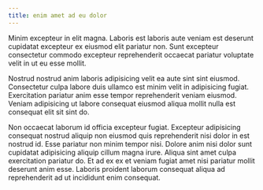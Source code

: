 ```yaml
---
title: enim amet ad eu dolor
---
```


Minim excepteur in elit magna. Laboris est laboris aute veniam est deserunt cupidatat excepteur ex eiusmod elit pariatur non. Sunt excepteur consectetur commodo excepteur reprehenderit occaecat pariatur voluptate velit in ut eu esse mollit.

Nostrud nostrud anim laboris adipisicing velit ea aute sint sint eiusmod. Consectetur culpa labore duis ullamco est minim velit in adipisicing fugiat. Exercitation pariatur anim esse tempor reprehenderit veniam eiusmod. Veniam adipisicing ut labore consequat eiusmod aliqua mollit nulla est consequat elit sit sint do.

Non occaecat laborum id officia excepteur fugiat. Excepteur adipisicing consequat nostrud aliquip non eiusmod quis reprehenderit nisi dolor in est nostrud id. Esse pariatur non minim tempor nisi. Dolore anim nisi dolor sunt cupidatat adipisicing aliquip cillum magna irure. Aliqua sint amet culpa exercitation pariatur do. Et ad ex ex et veniam fugiat amet nisi pariatur mollit deserunt anim esse. Laboris proident laborum consequat aliqua ad reprehenderit ad ut incididunt enim consequat.